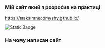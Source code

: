 ### Мій сайт який я розробив на практиці 
https://maksimnepomyshy.github.io/

![Static Badge](https://img.shields.io/badge/My%20Site-e74c3c?style=flat-square&logo=Red&labelColor=e74c3c&link=https%3A%2F%2Fmaksimnepomyshy.github.io%2F)

### На чому написан сайт
